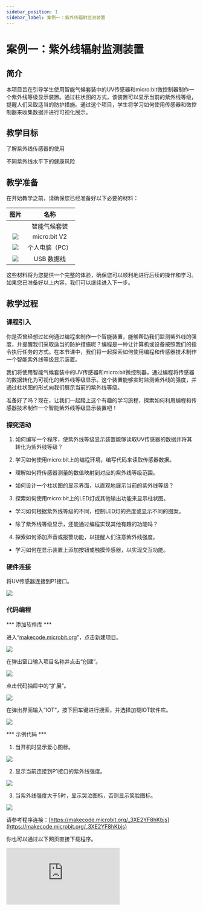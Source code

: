 ```yaml
---
sidebar_position: 1
sidebar_label: 案例一：紫外线辐射监测装置
---
```


# 案例一：紫外线辐射监测装置

## 简介

本项目旨在引导学生使用智能气候套装中的UV传感器和micro:bit微控制器制作一个紫外线等级显示装置。通过柱状图的方式，该装置可以显示当前的紫外线等级，提醒人们采取适当的防护措施。通过这个项目，学生将学习如何使用传感器和微控制器来收集数据并进行可视化展示。



## 教学目标

了解紫外线传感器的使用

不同紫外线水平下的健康风险

## 教学准备

在开始教学之前，请确保您已经准备好以下必要的材料：

| 图片 | 名称 |
| :-: | :-: |
|  | 智能气候套装 |
| ![](./images/microbit-smart-climate-kit-case-01-03.png) | micro:bit V2 |
| ![](./images/microbit-smart-climate-kit-case-01-04.png) | 个人电脑（PC） |
| ![](./images/microbit-smart-climate-kit-case-01-05.png) | USB 数据线 |

这些材料将为您提供一个完整的体验，确保您可以顺利地进行后续的操作和学习。如果您已准备好以上内容，我们可以继续进入下一步。

## 教学过程

### 课程引入

你是否曾经想过如何通过编程来制作一个智能装置，能够帮助我们监测紫外线的强度，并提醒我们采取适当的防护措施呢？编程是一种让计算机或设备按照我们的指令执行任务的方式。在本节课中，我们将一起探索如何使用编程和传感器技术制作一个智能紫外线等级显示装置。

我们将使用智能气候套装中的UV传感器和micro:bit微控制器，通过编程将传感器的数据转化为可视化的紫外线等级显示。这个装置能够实时监测紫外线的强度，并通过柱状图的形式向我们展示当前的紫外线等级。

准备好了吗？现在，让我们一起踏上这个有趣的学习旅程，探索如何利用编程和传感器技术制作一个智能紫外线等级显示装置吧！

### 探究活动

1. 如何编写一个程序，使紫外线等级显示装置能够读取UV传感器的数据并将其转化为紫外线等级？

2. 学习如何使用micro:bit上的编程环境，编写代码来读取传感器数据。

- 理解如何将传感器测量的数值映射到对应的紫外线等级范围。

- 如何设计一个柱状图的显示界面，以直观地展示当前的紫外线等级？

3. 探索如何使用micro:bit上的LED灯或其他输出功能来显示柱状图。

- 学习如何根据紫外线等级的不同，控制LED灯的亮度或显示不同的图案。

- 除了紫外线等级显示，还能通过编程实现其他有趣的功能吗？

4. 探索如何添加声音或报警功能，以提醒人们注意紫外线强度。

- 学习如何在显示装置上添加按钮或触摸传感器，以实现交互功能。

### 硬件连接

将UV传感器连接到P1接口。

![](./images/microbit-smart-climate-kit-case-01-06.png)

### 代码编程

*** 添加软件库 ***

进入“[makecode.microbit.org](https://makecode.microbit.org/)”，点击新建项目。

![](./images/smart-weather-station-kit-add-extension-01.png)

在弹出窗口输入项目名称并点击“创建”。

![](./images/smart-weather-station-kit-add-extension-02.png)

点击代码抽屉中的“扩展”。

![](./images/smart-weather-station-kit-add-extension-03.png)

在弹出界面输入“IOT”，按下回车键进行搜索，并选择加载IOT软件库。

![](./images/smart-weather-station-kit-add-extension-04.png)

*** 示例代码 ***

1. 当开机时显示爱心图标。

![](./images/microbit-smart-climate-kit-case-01-07.png)

2. 显示当前连接到P1接口的紫外线强度。

![](./images/microbit-smart-climate-kit-case-01-08.png)

3. 当紫外线强度大于5时，显示哭泣图标，否则显示笑脸图标。

![](./images/microbit-smart-climate-kit-case-01-09.png)

请参考程序连接：[https://makecode.microbit.org/_3XE2YF8hKbjs](https://makecode.microbit.org/_3XE2YF8hKbjs)

你也可以通过以下网页直接下载程序。

<div
    style={{
        position: 'relative',
        paddingBottom: '60%',
        overflow: 'hidden',
    }}
>
    <iframe
        src="https://makecode.microbit.org/_3XE2YF8hKbjs"
        frameborder="0"
        sandbox="allow-popups allow-forms allow-scripts allow-same-origin"
        style={{
            position: 'absolute',
            width: '100%',
            height: '100%',
        }}
    />
</div>

*** 下载程序 ***

使用USB线连接PC和micro:bit V2。

![](./images/connect-microbit.gif)

连接成功后，电脑上会识别出一个名为`MICROBIT`的盘符。

![](./images/microbit-drive.png)

点击左下角的![](./images/download-01.png)，选择`Connect Device`。

![](./images/download-02.png)

点击![](./images/download-03.png)。

![](./images/download-04.png)

点击![](./images/download-05.png)。

![](./images/download-06.png)


在弹出窗口选择`BBC micro:bit CMSIS-DAP`，然后选择连接，至此，我们的micro:bit就已经连接成功。

![](./images/download-07.png)

点击下载程序。

![](./images/download-08.png)

### 团队合作与展示

学生分成小组，共同完成案例的制作和程序编写。

鼓励学生之间相互合作、交流和分享经验。

每个小组有机会向其他小组展示他们制作的案例，并演示。

*** 预期效果：连接电源后，micro:bit的LED矩阵先显示爱心，然后根据当前紫外线强度等级显示笑脸或者哭脸图标。 ***

（GIF动图）

### 总结与反思

回顾课程内容，提醒学生掌握了哪些知识和技能。

引导学生讨论他们在制作过程中遇到的问题和困难，以及如何解决这些问题。

引导学生思考不同紫外线水平下的健康风险，并探讨防晒措施的重要性。

## 扩展知识

不同紫外线（UV）水平下存在不同的健康风险，因此采取防晒措施非常重要。以下是不同紫外线水平下的健康风险和防晒措施的重要性：

低紫外线水平（UV指数1-2）：

健康风险：低紫外线水平下的健康风险相对较低，但仍存在日常紫外线暴露的风险。

防晒措施：尽管低，但仍建议进行基本的防晒措施。使用防晒霜、戴帽子、佩戴太阳镜和遮阳衣以保护皮肤和眼睛。

中等紫外线水平（UV指数3-5）：

健康风险：中等紫外线水平下，皮肤和眼睛受到更高程度的紫外线损伤的风险增加。

防晒措施：采取更全面的防晒措施非常重要。使用广谱防晒霜，含有SPF（防晒因子）和UVA/UVB保护，涂抹在暴露的皮肤上。戴宽边帽子、太阳镜和遮阳衣以提供额外的保护。

高紫外线水平（UV指数6-7）：

健康风险：高紫外线水平下，暴露在太阳下的时间较长可能导致皮肤晒伤、日光性皮炎、日光性皮肤衰老等。

防晒措施：采取强化的防晒措施至关重要。选择高SPF值的广谱防晒霜，定期涂抹，特别是在户外活动时。选择遮阳性能好的衣物，避免暴露在强烈阳光下。

非常高紫外线水平（UV指数8或更高）：

健康风险：非常高紫外线水平下，暴露在太阳下的时间较短即可导致严重的皮肤晒伤、日光性角膜炎、皮肤癌等。

防晒措施：采取严格的防晒措施以最大程度地保护皮肤和眼睛。尽量避免在强烈阳光下暴露，寻找阴凉处。使用高SPF值的广谱防晒霜，戴宽边帽子、太阳镜和遮阳衣。

无论紫外线水平如何，防晒措施对于预防皮肤损伤、晒伤和皮肤癌等都至关重要。养成定期使用防晒霜、遮阳衣和其他防晒措施的习惯，以保护自己免受紫外线的伤害。

